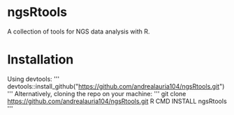 # ngsRtools
A collection of tools for NGS data analysis with R.

# Installation
Using devtools:
'''
devtools::install_github("https://github.com/andrealauria104/ngsRtools.git")
'''
Alternatively, cloning the repo on your machine:
'''
git clone https://github.com/andrealauria104/ngsRtools.git
R CMD INSTALL ngsRtools
'''
